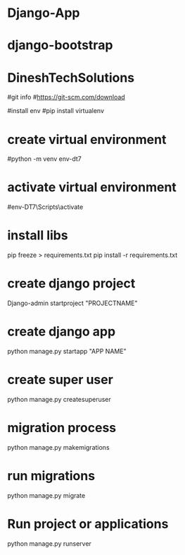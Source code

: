 # Django-App
# django-bootstrap
# DineshTechSolutions
#git info
#https://git-scm.com/download



#install env 
#pip install virtualenv
# create virtual environment
#python -m venv env-dt7

# activate virtual environment
#env-DT7\Scripts\activate

# install libs
pip freeze > requirements.txt 
pip install -r requirements.txt

# create django  project
Django-admin startproject "PROJECTNAME"

# create django app 
python manage.py startapp "APP NAME"

# create super user 
python manage.py createsuperuser
# migration process 
python manage.py makemigrations 

# run migrations 
python manage.py migrate 

# Run project or applications
python manage.py runserver

